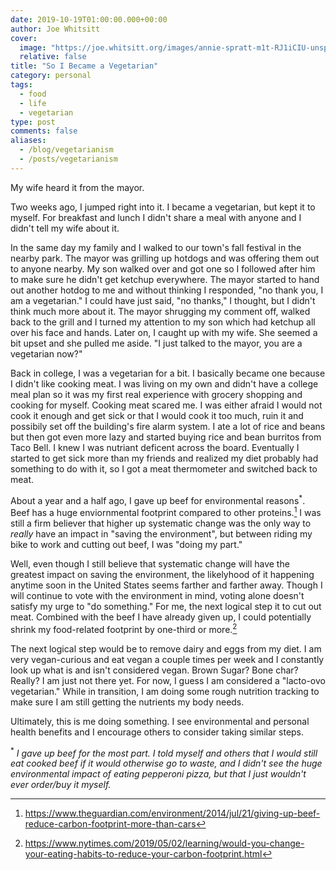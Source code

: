 ```yaml
---
date: 2019-10-19T01:00:00.000+00:00
author: Joe Whitsitt
cover:
  image: "https://joe.whitsitt.org/images/annie-spratt-m1t-RJ1iCIU-unsplash.jpg"
  relative: false
title: "So I Became a Vegetarian"
category: personal
tags:
  - food
  - life
  - vegetarian
type: post
comments: false
aliases:
  - /blog/vegetarianism
  - /posts/vegetarianism
---
```

My wife heard it from the mayor.

Two weeks ago, I jumped right into it. I became a vegetarian, but kept it to myself. For breakfast and lunch I didn't share a meal with anyone and I didn't tell my wife about it. 

In the same day my family and I walked to our town's fall festival in the nearby park. The mayor was grilling up hotdogs and was offering them out to anyone nearby. My son walked over and got one so I followed after him to make sure he didn't get ketchup everywhere. The mayor started to hand out another hotdog to me and without thinking I responded, "no thank you, I am a vegetarian." I could have just said, "no thanks," I thought, but I didn't think much more about it. The mayor shrugging my comment off, walked back to the grill and I turned my attention to my son which had ketchup all over his face and hands. Later on, I caught up with my wife. She seemed a bit upset and she pulled me aside. "I just talked to the mayor, you are a vegetarian now?"

Back in college, I was a vegetarian for a bit. I basically became one because I didn't like cooking meat. I was living on my own and didn't have a college meal plan so it was my first real experience with grocery shopping and cooking for myself. Cooking meat scared me. I was either afraid I would not cook it enough and get sick or that I would cook it too much, ruin it and possibily set off the building's fire alarm system. I ate a lot of rice and beans but then got even more lazy and started buying rice and bean burritos from Taco Bell. I knew I was nutriant deficent across the board. Eventually I started to get sick more than my friends and realized my diet probably had something to do with it, so I got a meat thermometer and switched back to meat.

About a year and a half ago, I gave up beef for environmental reasons<sup>*</sup>. Beef has a huge enviornmental footprint compared to other proteins.[^1] I was still a firm believer that higher up systematic change was the only way to _really_ have an impact in "saving the environment", but between riding my bike to work and cutting out beef, I was "doing my part."

Well, even though I still believe that systematic change will have the greatest impact on saving the environment, the likelyhood of it happening anytime soon in the United States seems farther and farther away. Though I will continue to vote with the environment in mind, voting alone doesn't satisfy my urge to "do something." For me, the next logical step it to cut out meat. Combined with the beef I have already given up, I could potentially shrink my food-related footprint by one-third or more.[^2]

The next logical step would be to remove dairy and eggs from my diet. I am very vegan-curious and eat vegan a couple times per week and I constantly look up what is and isn't considered vegan. Brown Sugar? Bone char? Really? I am just not there yet. For now, I guess I am considered a "lacto-ovo vegetarian." While in transition, I am doing some rough nutrition tracking to make sure I am still getting the nutrients my body needs.

Ultimately, this is me doing something. I see environmental and personal health benefits and I encourage others to consider taking similar steps.

<sup>*</sup> _I gave up beef for the most part. I told myself and others that I would still eat cooked beef if it would otherwise go to waste, and I didn't see the huge environmental impact of eating pepperoni pizza, but that I just wouldn't ever order/buy it myself._

[^1]: https://www.theguardian.com/environment/2014/jul/21/giving-up-beef-reduce-carbon-footprint-more-than-cars
[^2]: https://www.nytimes.com/2019/05/02/learning/would-you-change-your-eating-habits-to-reduce-your-carbon-footprint.html
